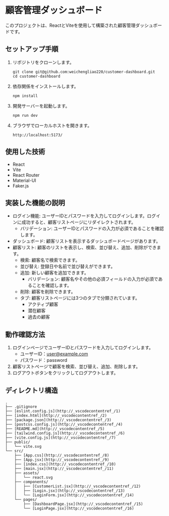 # 顧客管理ダッシュボード

このプロジェクトは、ReactとViteを使用して構築された顧客管理ダッシュボードです。

## セットアップ手順

1. リポジトリをクローンします。
   ```
   git clone git@github.com:weichengliao220/customer-dashboard.git
   cd customer-dashboard
   ```
2. 依存関係をインストールします。
   ```
   npm install
   ```
3. 開発サーバーを起動します。
   ```
   npm run dev
   ```
4. ブラウザでローカルホストを開きます。
   ```
   http://localhost:5173/
   ```

## 使用した技術

- React
- Vite
- React Router
- Material-UI
- Faker.js

## 実装した機能の説明

- ログイン機能: ユーザーIDとパスワードを入力してログインします。ログインに成功すると、顧客リストページにリダイレクトされます。
  - バリデーション: ユーザーIDとパスワードの入力が必須であることを確認します。
- ダッシュボード: 顧客リストを表示するダッシュボードページがあります。
- 顧客リスト: 顧客のリストを表示し、検索、並び替え、追加、削除ができます。
  - 検索: 顧客名で検索できます。
  - 並び替え: 登録日や名前で並び替えができます。
  - 追加: 新しい顧客を追加できます。
    - バリデーション: 顧客名やその他の必須フィールドの入力が必須であることを確認します。
  - 削除: 顧客を削除できます。
  - タブ: 顧客リストページには3つのタブで分類されています。
    - アクティブ顧客
    - 潜在顧客
    - 過去の顧客

## 動作確認方法

1. ログインページでユーザーIDとパスワードを入力してログインします。
   - ユーザーID：user@example.com
   - パスワード：password
2. 顧客リストページで顧客を検索、並び替え、追加、削除します。
3. ログアウトボタンをクリックしてログアウトします。

## ディレクトリ構造

```
.
├── .gitignore
├── [eslint.config.js](http://_vscodecontentref_/1)
├── [index.html](http://_vscodecontentref_/2)
├── [package.json](http://_vscodecontentref_/3)
├── [postcss.config.js](http://_vscodecontentref_/4)
├── [README.md](http://_vscodecontentref_/5)
├── [tailwind.config.js](http://_vscodecontentref_/6)
├── [vite.config.js](http://_vscodecontentref_/7)
├── public/
│   └── vite.svg
└── src/
    ├── [App.css](http://_vscodecontentref_/8)
    ├── [App.jsx](http://_vscodecontentref_/9)
    ├── [index.css](http://_vscodecontentref_/10)
    ├── [main.jsx](http://_vscodecontentref_/11)
    ├── assets/
    │   └── react.svg
    ├── components/
    │   ├── [CustomerList.jsx](http://_vscodecontentref_/12)
    │   ├── [Login.jsx](http://_vscodecontentref_/13)
    │   └── [LoginForm.jsx](http://_vscodecontentref_/14)
    └── pages/
        ├── [DashboardPage.jsx](http://_vscodecontentref_/15)
        └── [LoginPage.jsx](http://_vscodecontentref_/16)
  ```
